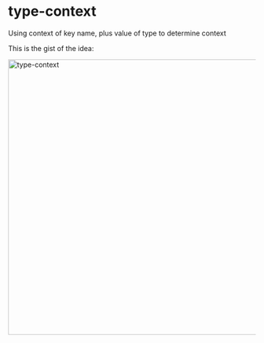 # type-context
Using context of key name, plus value of type to determine context

This is the gist of the idea: 

<img width="560" alt="type-context" src="https://github.com/razroo/type-context/assets/8540141/f303c83f-42c7-40e5-8a76-70adf611f634">
